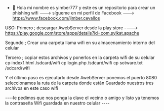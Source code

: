 - 👋 Hola mi nombre es yimber777 y este es un repositorio para crear un phishing wifi
---> sígueme en mi perfil de Facebook 
---> https://www.facebook.com/jimber.cevallos

USO:
Primero ; descargar AwebServer desde la play store
----> https://play.google.com/store/apps/details?id=com.sylkat.apache 

Segundo ; Crear una carpeta llama wifi en su almacenamiento interno del celular 

Tercero ; copiar estos archivos y ponerlos en la carpeta wifi de su celular
cp index1.html /sdcard/wifi
cp login.php /sdcard/wifi
cp sotware.txt /sdcard/wifi 

Y el último paso es ejecutarlo desde AwebServer ponemos el puerto 8080 seleccionamos la ruta de la carpeta donde están
Guardado nuestros tres archivos en este caso wifi 

----le pedimos que nos ponga la clave el vecino o amigo y listo ya tenemos la contraseña
Wifi guardada en nuestro celular ----
